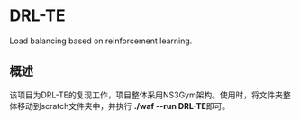 # DRL-TE
Load balancing based on reinforcement learning.
## 概述
该项目为DRL-TE的复现工作，项目整体采用NS3Gym架构。使用时，将文件夹整体移动到scratch文件夹中，并执行 **./waf --run DRL-TE**即可。
